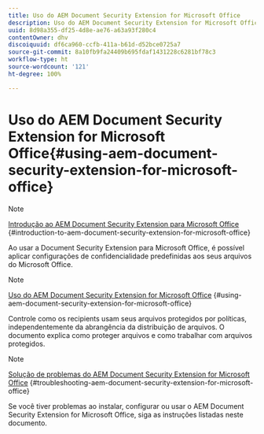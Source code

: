 ```yaml
---
title: Uso do AEM Document Security Extension for Microsoft Office
description: Uso do AEM Document Security Extension for Microsoft Office
uuid: 8d98a355-df25-4d8e-ae76-a63a93f280c4
contentOwner: dhv
discoiquuid: df6ca960-ccfb-411a-b61d-d52bce0725a7
source-git-commit: 8a10fb9fa24409b695fdaf1431228c6281bf78c3
workflow-type: ht
source-wordcount: '121'
ht-degree: 100%

---
```



# Uso do AEM Document Security Extension for Microsoft Office{#using-aem-document-security-extension-for-microsoft-office}

>[!NOTE]
>
>[Introdução ao AEM Document Security Extension para Microsoft Office](../document-security-extension-microsoft-office.md) {#introduction-to-aem-document-security-extension-for-microsoft-office}
>
>Ao usar a Document Security Extension para Microsoft Office, é possível aplicar configurações de confidencialidade predefinidas aos seus arquivos do Microsoft Office.

>[!NOTE]
>
>[Uso do AEM Document Security Extension for Microsoft Office](../using-aem-document-security-extension.md) {#using-aem-document-security-extension-for-microsoft-office}
>
>Controle como os recipients usam seus arquivos protegidos por políticas, independentemente da abrangência da distribuição de arquivos. O documento explica como proteger arquivos e como trabalhar com arquivos protegidos.

>[!NOTE]
>
>[Solução de problemas do AEM Document Security Extension for Microsoft Office](../troubleshooting-document-security-extension.md) {#troubleshooting-aem-document-security-extension-for-microsoft-office}
>
>Se você tiver problemas ao instalar, configurar ou usar o AEM Document Security Extension for Microsoft Office, siga as instruções listadas neste documento.

